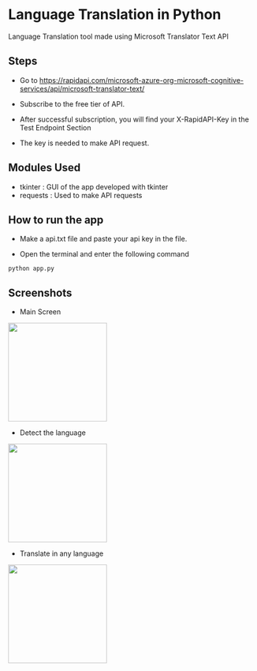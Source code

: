 
# Language Translation in Python

Language Translation tool made using Microsoft Translator Text API



## Steps

- Go to https://rapidapi.com/microsoft-azure-org-microsoft-cognitive-services/api/microsoft-translator-text/

- Subscribe to the free tier of API.

- After successful subscription, you will find your X-RapidAPI-Key in the Test Endpoint Section

- The key is needed to make API request.

## Modules Used

- tkinter : GUI of the app developed with tkinter
- requests : Used to make API requests 

## How to run the app

- Make a api.txt file and paste your api key in the file.

- Open the terminal and enter the following command

```
python app.py
```

## Screenshots

- Main Screen
<img src="https://user-images.githubusercontent.com/72791227/158653874-2defbfe8-9fcf-432c-8db2-5a68a420b521.PNG" width="200" />

- Detect the language
<img src="https://user-images.githubusercontent.com/72791227/158653957-7d13b678-1360-45b7-84a4-0a1fd77ed556.PNG" width="200" />

- Translate in any language
<img src="https://user-images.githubusercontent.com/72791227/158654047-efb5e0c2-d49b-482f-beca-bfaf7d4707e2.PNG" width="200" />

